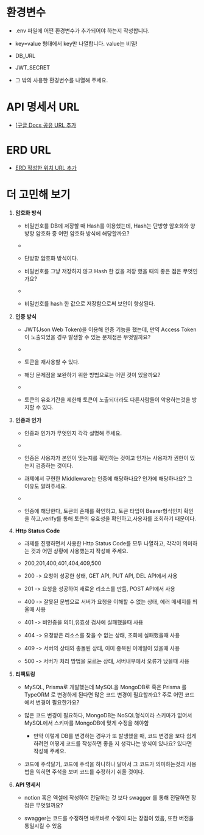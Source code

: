 # 환경변수
- .env 파일에 어떤 환경변수가 추가되어야 하는지 작성합니다.
- key=value 형태에서 key만 나열합니다. value는 비밀!

- DB_URL
- JWT_SECRET
- 그 밖의 사용한 환경변수를 나열해 주세요.

# API 명세서 URL
- [[구글 Docs 공유 URL 추가](https://pine-meteoroid-8e8.notion.site/dc01d47a654a41829936c027990cdea0?v=1b7c44b1ea2443e9815fbd734c8dc6ed)

# ERD URL
- [ERD 작성한 위치 URL 추가](https://www.erdcloud.com/d/7uP4bZa5RxdpKXj8n)

# 더 고민해 보기
1. **암호화 방식**
    - 비밀번호를 DB에 저장할 때 Hash를 이용했는데, Hash는 단방향 암호화와 양방향 암호화 중 어떤 암호화 방식에 해당할까요?
    - 
    - 단방향 암호화 방식이다.
  
      
    - 비밀번호를 그냥 저장하지 않고 Hash 한 값을 저장 했을 때의 좋은 점은 무엇인가요?
    - 
    - 비밀번호를 hash 한 값으로 저장함으로써 보안이 향상된다.

2. **인증 방식**
    - JWT(Json Web Token)을 이용해 인증 기능을 했는데, 만약 Access Token이 노출되었을 경우 발생할 수 있는 문제점은 무엇일까요?
    - 
    - 토큰을 재사용할 수 있다.
  
      
    - 해당 문제점을 보완하기 위한 방법으로는 어떤 것이 있을까요?
    - 
    - 토큰의 유효기간을 제한해 토큰이 노출되더라도 다른사람들이 악용하는것을 방지할 수 있다.

3. **인증과 인가**
    - 인증과 인가가 무엇인지 각각 설명해 주세요.
    - 
    - 인증은 사용자가 본인이 맞는지를 확인하는 것이고 인가는 사용자가 권한이 있는지 검증하는 것이다.
  
      
    - 과제에서 구현한 Middleware는 인증에 해당하나요? 인가에 해당하나요? 그 이유도 알려주세요.
    - 
    - 인증에 해당한다, 토큰의 존재를 확인하고, 토큰 타입이 Bearer형식인지 확인을 하고,verify를 통해 토큰의 유효성을 확인하고,사용자를 조회하기 때문이다.

4. **Http Status Code**
    - 과제를 진행하면서 사용한 Http Status Code를 모두 나열하고, 각각이 의미하는 것과 어떤 상황에 사용했는지 작성해 주세요.
      
    - 200,201,400,401,404,409,500
    - 200 -> 요청이 성공한 상태, GET API, PUT API, DEL API에서 사용
    - 201 -> 요청을 성공하여 새로운 리소스를 만듬, POST API에서 사용
    - 400 -> 잘못된 문법으로 서버가 요청을 이해할 수 없는 상태, 에러 메세지를 띄울때 사용
    - 401 -> 비인증을 의미,유효성 검사에 실패했을때 사용
    - 404 -> 요청받은 리소스를 찾을 수 없는 상태, 조회에 실패했을때 사용
    - 409 -> 서버의 상태와 충돌된 상태, 이미 중복된 이메일이 있을때 사용
    - 500 -> 서버가 처리 방법을 모르는 상태, 서버내부에서 오류가 났을때 사용

5. **리팩토링**
    - MySQL, Prisma로 개발했는데 MySQL을 MongoDB로 혹은 Prisma 를 TypeORM 로 변경하게 된다면 많은 코드 변경이 필요할까요? 주로 어떤 코드에서 변경이 필요한가요?
      
    - 많은 코드 변경이 필요하다, MongoDB는 NoSQL형식이라 스키마가 없어서 MySQL에서 스키마를 MongoDB에 맞게 수정을 해야함
  
      
		- 만약 이렇게 DB를 변경하는 경우가 또 발생했을 때, 코드 변경을 보다 쉽게 하려면 어떻게 코드를 작성하면 좋을 지 생각나는 방식이 있나요? 있다면 작성해 주세요.
      
    - 코드에 주석달기, 코드에 주석을 하나하나 달아서 그 코드가 의미하는것과 사용법을 익히면 주석을 보며 코드를 수정하기 쉬울 것이다.

6. **API 명세서**
    - notion 혹은 엑셀에 작성하여 전달하는 것 보다 swagger 를 통해 전달하면 장점은 무엇일까요?
      
    - swagger는 코드를 수정하면 바로바로 수정이 되는 장점이 있음, 또한 버전을 통일시킬 수 있음
